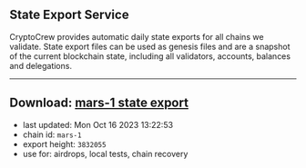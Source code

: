 ## State Export Service
CryptoCrew provides automatic daily state exports for all chains we validate. State export files can be used as genesis files and are a snapshot of the current blockchain state, including all validators, accounts, balances and delegations.

---
**Download: [mars-1 state export](https://dl.ccvalidators.com/SERVICE/mars/mars-1_export_3832055.json)**
---

- last updated: Mon Oct 16 2023 13:22:53
- chain id: `mars-1`
- export height: `3832055`
- use for: airdrops, local tests, chain recovery
